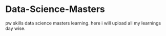 # Data-Science-Masters
pw skills data science masters learning. here i will upload all my learnings day wise.
